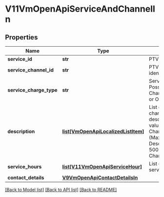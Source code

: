 # V11VmOpenApiServiceAndChannelIn

## Properties
Name | Type | Description | Notes
------------ | ------------- | ------------- | -------------
**service_id** | **str** | PTV service identifier. | 
**service_channel_id** | **str** | PTV service channel identifier. | 
**service_charge_type** | **str** | Service charge type. Possible values are: Chargeable, FreeOfCharge or Other. | [optional] 
**description** | [**list[VmOpenApiLocalizedListItem]**](VmOpenApiLocalizedListItem.md) | List of localized service channel relationship descriptions. Possible type values are: Description, ChargeTypeAdditionalInfo. (Max.Length: 500 Description). (Max.Length: 500 ChargeTypeAdditionalInfo). | [optional] 
**service_hours** | [**list[V11VmOpenApiServiceHour]**](V11VmOpenApiServiceHour.md) | List of connection related service hours. | [optional] 
**contact_details** | [**V9VmOpenApiContactDetailsIn**](V9VmOpenApiContactDetailsIn.md) |  | [optional] 

[[Back to Model list]](../README.md#documentation-for-models) [[Back to API list]](../README.md#documentation-for-api-endpoints) [[Back to README]](../README.md)

